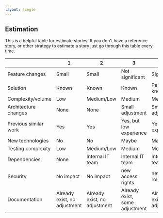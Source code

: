 ```yaml
---
layout: single
---
```


## Estimation
This is a helpful table for estimate stories. If you don't have a reference story, or other strategy to estimate a story just go through this table every time.  

|   |1|2|3|5|8|13|
|---|---|---|---|---|---|---|
|Feature changes|Small|Small|Not significant|Significant|New functionality|New functionality|   
|Solution|Known|Known|Known|Partially known|Unknown|Unknown|
|Complexity/volume|Low|Medium/Low|Medium|Medium/High|High|Very High|
|Architecture changes|None|None|Small adjustment|Small adjustment|Significant changes|Big changes|
|Previous similar work|Yes|Yes|Yes, but low experience|Yes, but low experience|No|No|
|New technologies|No|No|Maybe|Maybe|Yes|Yes|
|Testing complexity|Low|Medium/Low|Medium|Medium/High|High|Unknown|
|Dependencies|None|Internal IT team|Internal IT team|Internal IT team|External providers|External providers|
|Security|No impact|No impact|new access rights|new access roles|new security concept|Unknown impact|
|Documentation|Already exist, no adjustment|Already exist, no adjustment|Already exist, some adjustment|Already exist, a lot adjustments|Non existent|Non existent|